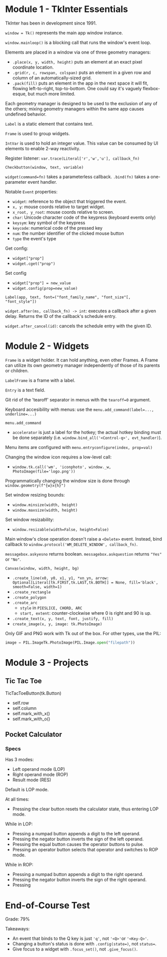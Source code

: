 # Module 1 - TkInter Essentials

TkInter has been in development since 1991.

`window = Tk()` represents the main app window instance.

`window.mainloop()` is a blocking call that runs the window's event loop.

Elements are placed in a window via one of three geometry managers:
- `.place(x, y, width, height)` puts an element at an exact pixel coordinate location.
- `.grid(r, c, rowspan, colspan)` puts an element in a given row and column of an automatically-sized grid.
- `.pack(fill)` puts an element in the app in the next space it will fit, flowing left-to-right, top-to-bottom. One could say it's vaguely flexbox-esque, but much more limited.

Each geometry manager is designed to be used to the exclusion of any of the others; mixing geometry managers within the same app causes undefined behavior.

`Label` is a static element that contains text.

`Frame` is used to group widgets.

`IntVar` is used to hold an integer value. This value can be consumed by UI elements to enable 2-way reactivity.

Register listener: `var.trace(Literal['r','w','u'], callback_fn)`

`Checkbutton(window, text, variable)`

`widget(command=fn)` takes a parameterless callback. `.bind(fn)` takes a one-parameter event handler.

Notable `Event` properties:
- `widget`: reference to the object that triggered the event.
- `x, y`: mouse coords relative to target widget.
- `x_root, y_root`: mouse coords relative to screen.
- `char`: Unicode character code of the keypress (keyboard events only)
- `keysym`: key symbol of the keypress
- `keycode`: numerical code of the pressed key 
- `num`: the number identifier of the clicked mouse button
- `type` the event's type

Get config:
- `widget["prop"]`
- `widget.cget("prop")`

Set config
- `widget["prop"] = new_value`
- `widget.config(prop=new_value)`

`Label(app, text, font=("font_family_name", "font_size"[, "font_style"])`

`widget.after(ms, callback_fn) -> int`: executes a callback after a given delay. Returns the ID of the callback's schedule entry.

`widget.after_cancel(id)`: cancels the schedule entry with the given ID.

# Module 2 - Widgets

`Frame` is a widget holder. It can hold anything, even other Frames. A Frame can utilize its own geometry manager independently of those of its parents or children.

`LabelFrame` is a frame with a label.

`Entry` is a text field.

Git rid of the 'tearoff' separator in menus with the `tearoff=0` argument.

Keyboard accesibility with menus: use the `menu.add_command(label=..., underline=...)`

`menu.add_command`
- `accelerator` is just a label for the hotkey; the actual hotkey binding must be done separately (i.e. `window.bind_all('<Control-q>', evt_handler)`).

Menu items are configured with `menu.entryconfigure(index, prop=val)`

Changing the window icon requires a low-level call:
- `window.tk.call('wm', 'iconphoto', window._w, PhotoImage(file='logo.png'))`

Programmatically changing the window size is done through `window.geometry(f"{w}x{h}")`

Set window resizing bounds:
- `window.minsize(width, height)`
- `window.maxsize(width, height)`

Set window resizability:
- `window.resizable(width=False, height=False)`

Main window's close operation doesn't raise a `<Delete>` event. Instead, bind callback to `window.protocol('WM_DELETE_WINDOW', callback_fn)`.

`messagebox.askyesno` returns boolean. `messagebox.askquestion` returns `"Yes"` or `"No"`.

`Canvas(window, width, height, bg)`
- `.create_line(x0, y0, x1, y1, *xn_yn, arrow: Optional[Literal[tk.FIRST,tk.LAST,tk.BOTH]] = None, fill='black', smooth=False, width=1)`
- `.create_rectangle`
- `.create_polygon`
- `.create_arc`
	- `style` in `PIESLICE, CHORD, ARC`
	- `start, extent`: counter-clockwise where 0 is right and 90 is up.
- `.create_text(x, y, text, font, justify, fill)`
- `create_image(x, y, image: tk.PhotoImage)`

Only GIF and PNG work with Tk out of the box. For other types, use the PIL:
```python
image = PIL.ImageTk.PhotoImage(PIL.Image.open("filepath"))
```

# Module 3 - Projects

## Tic Tac Toe

TicTacToeButton(tk.Button)
- self.row
- self.column
- self.mark_with_x()
- self.mark_with_o()

## Pocket Calculator

### Specs

Has 3 modes:
- Left operand mode (LOP)
- Right operand mode (ROP)
- Result mode (RES)

Default is LOP mode.

At all times:
- Pressing the clear button resets the calculator state, thus entering LOP mode.

While in LOP:
- Pressing a numpad button appends a digit to the left operand. 
- Pressing the negator button inverts the sign of the left operand.
- Pressing the equal button causes the operator buttons to pulse.
- Pressing an operator button selects that operator and switches to ROP mode.

While in ROP:
- Pressing a numpad button appends a digit to the right operand.
- Pressing the negator button inverts the sign of the right operand.
- Pressing 

# End-of-Course Test

Grade: 79%

Takeaways:
- An event that binds to the Q key is just `'q'`, not `'<Q>'`or `'<Key-Q>'`.
- Changing a button's status is done with `.config(state=)`, not `status=`.
- Give focus to a widget with `.focus_set()`, not `.give_focus()`.